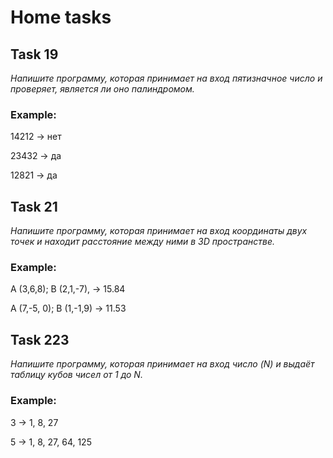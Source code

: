 # Home tasks

## Task 19
*Напишите программу, которая принимает на
вход пятизначное число и проверяет, является ли оно
палиндромом.*

### Example: 

14212 -> нет

23432 -> да

12821 -> да

## Task 21
*Напишите программу, которая принимает на
вход координаты двух точек и находит расстояние между
ними в 3D пространстве.*

### Example: 

A (3,6,8); B (2,1,-7), -> 15.84

A (7,-5, 0); B (1,-1,9) -> 11.53

## Task 223
*Напишите программу, которая принимает на
вход число (N) и выдаёт таблицу кубов чисел от 1 до N.*

### Example: 

3 -> 1, 8, 27

5 -> 1, 8, 27, 64, 125
